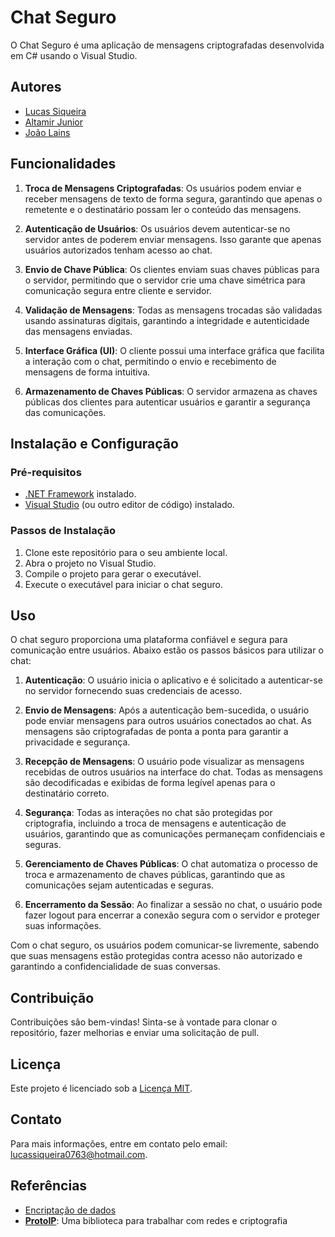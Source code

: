# Chat Seguro

O Chat Seguro é uma aplicação de mensagens criptografadas desenvolvida em C# usando o Visual Studio.


## Autores
- [Lucas Siqueira](https://github.com/lucassiqueiraa)
- [Altamir Junior](https://github.com/BarbaGrisalha)
- [João Lains](https://github.com/JoaoLains)

## Funcionalidades

1. **Troca de Mensagens Criptografadas**: Os usuários podem enviar e receber mensagens de texto de forma segura, garantindo que apenas o remetente e o destinatário possam ler o conteúdo das mensagens.

2. **Autenticação de Usuários**: Os usuários devem autenticar-se no servidor antes de poderem enviar mensagens. Isso garante que apenas usuários autorizados tenham acesso ao chat.

3. **Envio de Chave Pública**: Os clientes enviam suas chaves públicas para o servidor, permitindo que o servidor crie uma chave simétrica para comunicação segura entre cliente e servidor.

4. **Validação de Mensagens**: Todas as mensagens trocadas são validadas usando assinaturas digitais, garantindo a integridade e autenticidade das mensagens enviadas.

5. **Interface Gráfica (UI)**: O cliente possui uma interface gráfica que facilita a interação com o chat, permitindo o envio e recebimento de mensagens de forma intuitiva.

6. **Armazenamento de Chaves Públicas**: O servidor armazena as chaves públicas dos clientes para autenticar usuários e garantir a segurança das comunicações.


## Instalação e Configuração

### Pré-requisitos
- [.NET Framework](https://dotnet.microsoft.com/download) instalado.
- [Visual Studio](https://visualstudio.microsoft.com/) (ou outro editor de código) instalado.

### Passos de Instalação
1. Clone este repositório para o seu ambiente local.
2. Abra o projeto no Visual Studio.
3. Compile o projeto para gerar o executável.
4. Execute o executável para iniciar o chat seguro.

## Uso

O chat seguro proporciona uma plataforma confiável e segura para comunicação entre usuários. Abaixo estão os passos básicos para utilizar o chat:

1. **Autenticação**: O usuário inicia o aplicativo e é solicitado a autenticar-se no servidor fornecendo suas credenciais de acesso.

2. **Envio de Mensagens**: Após a autenticação bem-sucedida, o usuário pode enviar mensagens para outros usuários conectados ao chat. As mensagens são criptografadas de ponta a ponta para garantir a privacidade e segurança.

3. **Recepção de Mensagens**: O usuário pode visualizar as mensagens recebidas de outros usuários na interface do chat. Todas as mensagens são decodificadas e exibidas de forma legível apenas para o destinatário correto.

4. **Segurança**: Todas as interações no chat são protegidas por criptografia, incluindo a troca de mensagens e autenticação de usuários, garantindo que as comunicações permaneçam confidenciais e seguras.

5. **Gerenciamento de Chaves Públicas**: O chat automatiza o processo de troca e armazenamento de chaves públicas, garantindo que as comunicações sejam autenticadas e seguras.

6. **Encerramento da Sessão**: Ao finalizar a sessão no chat, o usuário pode fazer logout para encerrar a conexão segura com o servidor e proteger suas informações.

Com o chat seguro, os usuários podem comunicar-se livremente, sabendo que suas mensagens estão protegidas contra acesso não autorizado e garantindo a confidencialidade de suas conversas.


## Contribuição

Contribuições são bem-vindas! Sinta-se à vontade para clonar o repositório, fazer melhorias e enviar uma solicitação de pull.

## Licença

Este projeto é licenciado sob a [Licença MIT](LICENSE).

## Contato

Para mais informações, entre em contato pelo email: lucassiqueira0763@hotmail.com.


## Referências


- [Encriptação de dados](https://learn.microsoft.com/pt-pt/dotnet/standard/security/encrypting-data)
- [**ProtoIP**](https://github.com/JoaoAJMatos/ProtoIP): Uma biblioteca para trabalhar com redes e criptografia 
